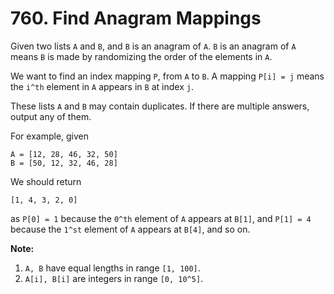 # 760. Find Anagram Mappings

Given two lists `A` and `B`, and `B` is an anagram of `A`. `B` is an anagram of `A` means `B` is made by
randomizing the order of the elements in `A`.

We want to find an index mapping `P`, from `A` to `B`. A mapping `P[i] = j` means the `i^th` element
in `A` appears in `B` at index `j`.

These lists `A` and `B` may contain duplicates. If there are multiple answers, output any of them.

For example, given

    A = [12, 28, 46, 32, 50]
    B = [50, 12, 32, 46, 28]    
    
We should return

    [1, 4, 3, 2, 0]

as `P[0] = 1` because the `0^th` element of `A` appears at `B[1]`, and `P[1] = 4` because the `1^st` element
of `A` appears at `B[4]`, and so on.

**Note:**

1. `A, B` have equal lengths in range `[1, 100]`.
2. `A[i], B[i]` are integers in range `[0, 10^5]`.
